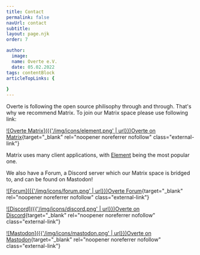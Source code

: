 ```yaml
---
title: Contact
permalink: false
navUrl: contact
subtitle: 
layout: page.njk
order: 7

author:
  image: 
  name: Overte e.V.
  date: 05.02.2022
tags: contentBlock
articleTopLinks: {
  
}
---
```


Overte is following the open source philisophy through and through. That's why we recommend Matrix. To join our Matrix space please use following link:

[![Overte Matrix]({{'/img/icons/element.png' | url}})Overte on Matrix](https://matrix.to/#/#overte:matrix.org){target="_blank" rel="noopener noreferrer nofollow" class="external-link"}

Matrix uses many client applications, with [Element](https://element.io/) being the most popular one.

We also have a Forum, a Discord server which our Matrix space is bridged to, and can be found on Mastodon!

[![Forum]({{'/img/icons/forum.png' | url}})Overte Forum](https://forum.overte.org){target="_blank" rel="noopener noreferrer nofollow" class="external-link"}

[![Discord]({{'/img/icons/discord.png' | url}})Overte on Discord](https://discord.gg/4YuQvc8K2f){target="_blank" rel="noopener noreferrer nofollow" class="external-link"}

[![Mastodon]({{'/img/icons/mastodon.png' | url}})Overte on Mastodon](https://fosstodon.org/@overte){target="_blank" rel="noopener noreferrer nofollow" class="external-link"}



